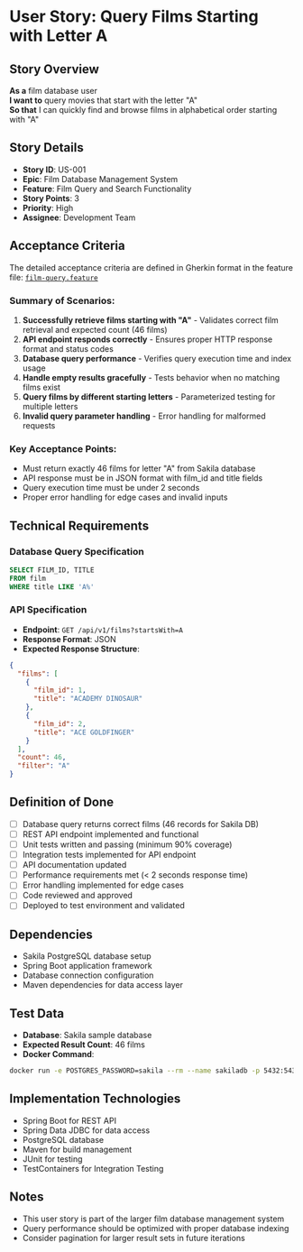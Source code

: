 # User Story: Query Films Starting with Letter A

## Story Overview

**As a** film database user  
**I want to** query movies that start with the letter "A"  
**So that** I can quickly find and browse films in alphabetical order starting with "A"

## Story Details

- **Story ID**: US-001
- **Epic**: Film Database Management System
- **Feature**: Film Query and Search Functionality
- **Story Points**: 3
- **Priority**: High
- **Assignee**: Development Team

## Acceptance Criteria

The detailed acceptance criteria are defined in Gherkin format in the feature file: [`film-query.feature`](./film-query.feature)

### Summary of Scenarios:
1. **Successfully retrieve films starting with "A"** - Validates correct film retrieval and expected count (46 films)
2. **API endpoint responds correctly** - Ensures proper HTTP response format and status codes
3. **Database query performance** - Verifies query execution time and index usage
4. **Handle empty results gracefully** - Tests behavior when no matching films exist
5. **Query films by different starting letters** - Parameterized testing for multiple letters
6. **Invalid query parameter handling** - Error handling for malformed requests

### Key Acceptance Points:
- Must return exactly 46 films for letter "A" from Sakila database
- API response must be in JSON format with film_id and title fields
- Query execution time must be under 2 seconds
- Proper error handling for edge cases and invalid inputs

## Technical Requirements

### Database Query Specification

```sql
SELECT FILM_ID, TITLE
FROM film
WHERE title LIKE 'A%'
```

### API Specification
- **Endpoint**: `GET /api/v1/films?startsWith=A`
- **Response Format**: JSON
- **Expected Response Structure**:
```json
{
  "films": [
    {
      "film_id": 1,
      "title": "ACADEMY DINOSAUR"
    },
    {
      "film_id": 2, 
      "title": "ACE GOLDFINGER"
    }
  ],
  "count": 46,
  "filter": "A"
}
```

## Definition of Done

- [ ] Database query returns correct films (46 records for Sakila DB)
- [ ] REST API endpoint implemented and functional
- [ ] Unit tests written and passing (minimum 90% coverage)
- [ ] Integration tests implemented for API endpoint
- [ ] API documentation updated
- [ ] Performance requirements met (< 2 seconds response time)
- [ ] Error handling implemented for edge cases
- [ ] Code reviewed and approved
- [ ] Deployed to test environment and validated

## Dependencies

- Sakila PostgreSQL database setup
- Spring Boot application framework
- Database connection configuration
- Maven dependencies for data access layer

## Test Data

- **Database**: Sakila sample database
- **Expected Result Count**: 46 films
- **Docker Command**: 
```bash
docker run -e POSTGRES_PASSWORD=sakila --rm --name sakiladb -p 5432:5432 -d "frantiseks/postgres-sakila"
```

## Implementation Technologies

- Spring Boot for REST API
- Spring Data JDBC for data access
- PostgreSQL database
- Maven for build management
- JUnit for testing
- TestContainers for Integration Testing

## Notes

- This user story is part of the larger film database management system
- Query performance should be optimized with proper database indexing
- Consider pagination for larger result sets in future iterations
